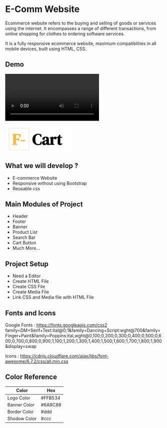 
# E-Comm Website

Ecommerce website refers to the buying and selling of goods or services using the internet. It encompasses a range of different transactions, from online shopping for clothes to ordering software services. 

It is a fully responsive ecommerce website, maximum compatiblities in all mobile devices, built using HTML, CSS.



## Demo

![Logo](https://github.com/Shwetayele20/E-Comm_Website/blob/main/F-Cart%20Website.mp4) 

![Logo](https://github.com/Shwetayele20/E-Comm_Website/blob/main/logo.png)


## What we will develop ?

- E-commerce Website
- Responsive without using Bootstrap
- Reusable css

## Main Modules of Project

- Header
- Footer
- Banner
- Product List
- Search Bar
- Cart Button
- Much More...
## Project Setup

- Need a Editor
- Create HTML File
- Create CSS File
- Create Media File
- Link CSS and Media file with HTML File


## Fonts and Icons

Google Fonts : https://fonts.googleapis.com/css2 family=DM+Serif+Text:ital@0;1&family=Dancing+Script:wght@700&family=Finger+Paint&family=Poppins:ital,wght@0,100;0,200;0,300;0,400;0,500;0,600;0,700;0,800;0,900;1,100;1,200;1,300;1,400;1,500;1,600;1,700;1,800;1,900&display=swap

Icons : https://cdnjs.cloudflare.com/ajax/libs/font-awesome/6.7.2/css/all.min.css 
## Color Reference

| Color             | Hex                                                                |
| ----------------- | ------------------------------------------------------------------ |
| Logo Color | #FFB534 |
| Banner Color |  #6A9C89 |
| Border Color |  #ddd |
| Shodow Color |  #ccc |

